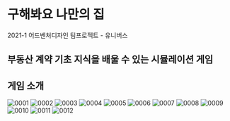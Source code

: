 # 구해봐요 나만의 집 

2021-1 어드벤처디자인 팀프로젝트 - 유니버스 
</br>

부동산 계약 기초 지식을 배울 수 있는 시뮬레이션 게임 
---
## 게임 소개

![0001](https://user-images.githubusercontent.com/62321958/143454260-6d1f6829-9aab-4ac2-b869-705984b9d0cd.jpg)
![0002](https://user-images.githubusercontent.com/62321958/143454269-79f3c78b-7faf-4f25-9d04-6d3c54de7c48.jpg)
![0003](https://user-images.githubusercontent.com/62321958/143454278-4021c131-c29a-42b8-b1bd-0e2fdf186e91.jpg)
![0004](https://user-images.githubusercontent.com/62321958/143454282-497d68a4-fca0-4879-871f-f8152a8e307b.jpg)
![0005](https://user-images.githubusercontent.com/62321958/143454294-8d583e4c-6545-4f63-ab50-7c2a2744e9e9.jpg)
![0006](https://user-images.githubusercontent.com/62321958/143454299-0f8dc534-4e57-4010-ace8-95fa58fadca0.jpg)
![0007](https://user-images.githubusercontent.com/62321958/143454304-63575eac-de03-489e-b0a3-4ac959b4ab21.jpg)
![0008](https://user-images.githubusercontent.com/62321958/143454306-bcc43ed7-3db7-49fc-83f6-7f74577fbe8f.jpg)
![0009](https://user-images.githubusercontent.com/62321958/143454308-b89069cd-4c06-4bb1-9c4a-726998eab32d.jpg)
![0010](https://user-images.githubusercontent.com/62321958/143454316-27eb10ef-f88d-41f3-8fac-1a7ddefdc859.jpg)
![0011](https://user-images.githubusercontent.com/62321958/143454319-a46a1477-5eac-444f-87ea-d965fd268db8.jpg)
![0012](https://user-images.githubusercontent.com/62321958/143454322-5bbfe888-e9b6-4376-ba36-edfb6807f974.jpg)
